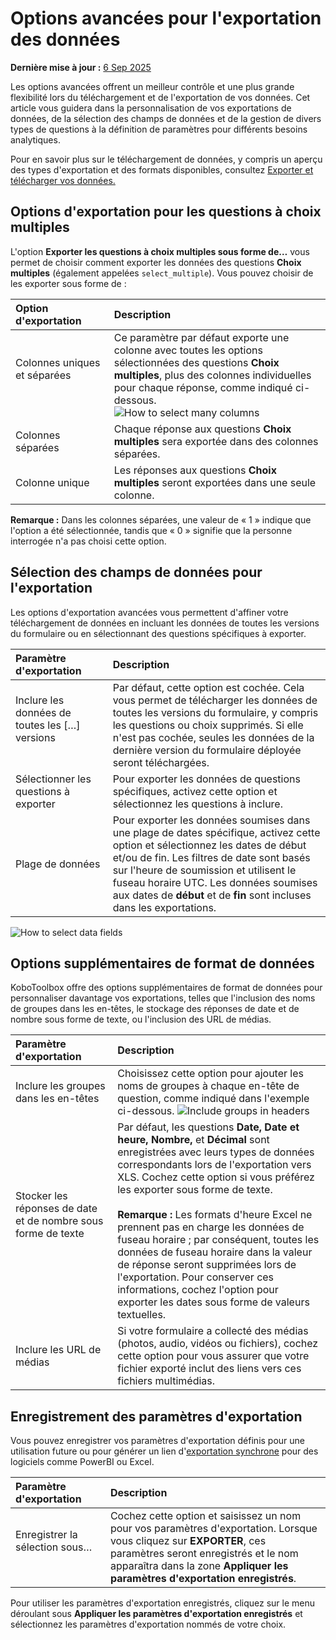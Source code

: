 # Options avancées pour l'exportation des données
**Dernière mise à jour :** <a href="https://github.com/kobotoolbox/docs/blob/9bc8dc162b89d329fd6161bbe168dd554df770a9/source/advanced_export.md" class="reference">6 Sep 2025</a>

Les options avancées offrent un meilleur contrôle et une plus grande flexibilité lors du téléchargement et de l'exportation de vos données. Cet article vous guidera dans la personnalisation de vos exportations de données, de la sélection des champs de données et de la gestion de divers types de questions à la définition de paramètres pour différents besoins analytiques.

<p class="note">
    Pour en savoir plus sur le téléchargement de données, y compris un aperçu des types d'exportation et des formats disponibles, consultez <a href="https://support.kobotoolbox.org/export_download.html?highlight=export">Exporter et télécharger vos données.</a>
</p>

## Options d'exportation pour les questions à choix multiples

L'option **Exporter les questions à choix multiples sous forme de…** vous permet de choisir comment exporter les données des questions **Choix multiples** (également appelées `select_multiple`). Vous pouvez choisir de les exporter sous forme de :

| **Option d'exportation**    | **Description**                                |
| :----------------- | :------------------------------------ |
| Colonnes uniques et séparées &emsp;&emsp;&emsp;&emsp;&emsp;&emsp;              | Ce paramètre par défaut exporte une colonne avec toutes les options sélectionnées des questions <strong>Choix multiples</strong>, plus des colonnes individuelles pour chaque réponse, comme indiqué ci-dessous.<br> ![How to select many columns](images/advanced_export/select_many_columns.png) |
| Colonnes séparées  | Chaque réponse aux questions <strong>Choix multiples</strong> sera exportée dans des colonnes séparées.|
| Colonne unique   | Les réponses aux questions <strong>Choix multiples</strong> seront exportées dans une seule colonne.            |


<p class="note">
  <strong>Remarque :</strong> Dans les colonnes séparées, une valeur de « 1 » indique que l'option a été sélectionnée, tandis que « 0 » signifie que la personne interrogée n'a pas choisi cette option.
</p>

## Sélection des champs de données pour l'exportation

Les options d'exportation avancées vous permettent d'affiner votre téléchargement de données en incluant les données de toutes les versions du formulaire ou en sélectionnant des questions spécifiques à exporter.

| **Paramètre d'exportation**    | **Description**                                |
| :----------------- | :------------------------------------ |
| Inclure les données de toutes les […] versions &emsp;&emsp;&emsp;&emsp;&emsp;&emsp; | Par défaut, cette option est cochée. Cela vous permet de télécharger les données de toutes les versions du formulaire, y compris les questions ou choix supprimés. Si elle n'est pas cochée, seules les données de la dernière version du formulaire déployée seront téléchargées. |
| Sélectionner les questions à exporter | Pour exporter les données de questions spécifiques, activez cette option et sélectionnez les questions à inclure. |
| Plage de données | Pour exporter les données soumises dans une plage de dates spécifique, activez cette option et sélectionnez les dates de début et/ou de fin. Les filtres de date sont basés sur l'heure de soumission et utilisent le fuseau horaire UTC. Les données soumises aux dates de <strong>début</strong> et de <strong>fin</strong> sont incluses dans les exportations. |

![How to select data fields](images/advanced_export/select_data_fields.png)

## Options supplémentaires de format de données

KoboToolbox offre des options supplémentaires de format de données pour personnaliser davantage vos exportations, telles que l'inclusion des noms de groupes dans les en-têtes, le stockage des réponses de date et de nombre sous forme de texte, ou l'inclusion des URL de médias.

| **Paramètre d'exportation**    | **Description**                                |
| :----------------- | :------------------------------------ |
| Inclure les groupes dans les en-têtes | Choisissez cette option pour ajouter les noms de groupes à chaque en-tête de question, comme indiqué dans l'exemple ci-dessous. ![Include groups in headers](images/advanced_export/group_headers2.png) | 
| Stocker les réponses de date et de nombre sous forme de texte &emsp;&emsp;&emsp;&emsp;&emsp;&emsp; | Par défaut, les questions <strong>Date, Date et heure, Nombre,</strong> et <strong>Décimal</strong> sont enregistrées avec leurs types de données correspondants lors de l'exportation vers XLS. Cochez cette option si vous préférez les exporter sous forme de texte.<br><br><strong>Remarque :</strong> Les formats d'heure Excel ne prennent pas en charge les données de fuseau horaire ; par conséquent, toutes les données de fuseau horaire dans la valeur de réponse seront supprimées lors de l'exportation. Pour conserver ces informations, cochez l'option pour exporter les dates sous forme de valeurs textuelles. |
| Inclure les URL de médias | Si votre formulaire a collecté des médias (photos, audio, vidéos ou fichiers), cochez cette option pour vous assurer que votre fichier exporté inclut des liens vers ces fichiers multimédias. |

## Enregistrement des paramètres d'exportation

Vous pouvez enregistrer vos paramètres d'exportation définis pour une utilisation future ou pour générer un lien d'[exportation synchrone](https://support.kobotoolbox.org/synchronous_exports.html) pour des logiciels comme PowerBI ou Excel.

| **Paramètre d'exportation** | **Description**                                |
| :-------------------- | :------------------------------------ |
| Enregistrer la sélection sous… &emsp;&emsp;&emsp;&emsp;&emsp;&emsp;| Cochez cette option et saisissez un nom pour vos paramètres d'exportation. Lorsque vous cliquez sur <strong>EXPORTER</strong>, ces paramètres seront enregistrés et le nom apparaîtra dans la zone <strong>Appliquer les paramètres d'exportation enregistrés</strong>. | 

Pour utiliser les paramètres d'exportation enregistrés, cliquez sur le menu déroulant sous **Appliquer les paramètres d'exportation enregistrés** et sélectionnez les paramètres d'exportation nommés de votre choix.